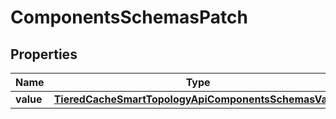 # ComponentsSchemasPatch

## Properties
Name | Type | Description | Notes
------------ | ------------- | ------------- | -------------
**value** | [**TieredCacheSmartTopologyApiComponentsSchemasValue**](TieredCacheSmartTopologyApiComponentsSchemasValue.md) |  | 

